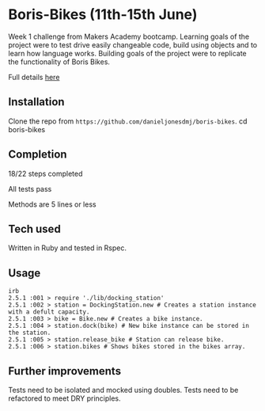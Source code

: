 # Boris-Bikes (11th-15th June)

Week 1 challenge from Makers Academy bootcamp. Learning goals of the project were to test drive easily changeable code, build using objects and to learn how language works. Building goals of the project were to replicate the functionality of Boris Bikes.

Full details [here](https://github.com/makersacademy/course/tree/master/boris_bikes)

## Installation

Clone the repo from `https://github.com/danieljonesdmj/boris-bikes`.
cd boris-bikes

## Completion 

18/22 steps completed

All tests pass

Methods are 5 lines or less

## Tech used

Written in Ruby and tested in Rspec.

## Usage 

```
irb
2.5.1 :001 > require './lib/docking_station'
2.5.1 :002 > station = DockingStation.new # Creates a station instance with a defult capacity.
2.5.1 :003 > bike = Bike.new # Creates a bike instance.
2.5.1 :004 > station.dock(bike) # New bike instance can be stored in the station.
2.5.1 :005 > station.release_bike # Station can release bike.
2.5.1 :006 > station.bikes # Shows bikes stored in the bikes array.
```
## Further improvements

Tests need to be isolated and mocked using doubles.
Tests need to be refactored to meet DRY principles.

